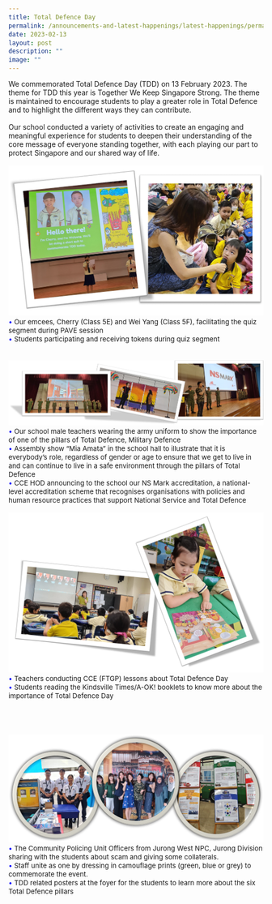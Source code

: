 ```yaml
---
title: Total Defence Day
permalink: /announcements-and-latest-happenings/latest-happenings/permalink/
date: 2023-02-13
layout: post
description: ""
image: ""
---
```

We commemorated Total Defence Day (TDD) on 13 February 2023. The theme for TDD this year is Together We Keep Singapore Strong. The theme is maintained to encourage students to play a greater role in Total Defence and to highlight the different ways they can contribute. 
<br><br>
Our school conducted a variety of activities to create an engaging and meaningful experience for students to deepen their understanding of the core message of everyone standing together, with each playing our part to protect Singapore and our shared way of life. 
<br><br>
<img src="/images/Happenings/TDD/TDD1.png">
<br>
<span style="font-size:10pt;">
<span style="color:blue;">•</span> Our emcees, Cherry (Class 5E) and Wei Yang (Class 5F), facilitating the quiz segment during PAVE session <br><span style="color:blue;">•</span> Students participating and receiving tokens during quiz segment </span>
<br>
<br><br>
<img src="/images/Happenings/TDD/TDD2.png">
<br>
<span style="font-size:10pt;">
<span style="color:blue;">•</span> Our school male teachers wearing the army uniform to show the importance of one of the pillars of Total Defence, Military Defence <br><span style="color:blue;">•</span> Assembly show “Mia Amata” in the school hall to illustrate that it is everybody’s role, regardless of gender or age to ensure that we get to live in and can continue to live in a safe environment through the pillars of Total Defence <br><span style="color:blue;">•</span>  CCE HOD announcing to the school our NS Mark accreditation, a national-level accreditation scheme that recognises organisations with policies and human resource practices that support National Service and Total Defence</span>
<br><br>
<img src="/images/Happenings/TDD/TDD3.png">
<br>
<span style="font-size:10pt;">
<span style="color:blue;">•</span> Teachers conducting CCE (FTGP) lessons about Total Defence Day <br><span style="color:blue;">•</span> Students reading the Kindsville Times/A-OK! booklets to know more about the importance of Total Defence Day </span>
<br><br><br>
<br><br>
<img src="/images/Happenings/TDD/TDD4.png">
<br>
<span style="font-size:10pt;">
<span style="color:blue;">•</span> The Community Policing Unit Officers from Jurong West NPC, Jurong Division sharing with the students about scam and giving some collaterals.  <br><span style="color:blue;">•</span> Staff unite as one by dressing in camouflage prints (green, blue or grey) to commemorate the event. <br><span style="color:blue;">•</span> TDD related posters at the foyer for the students to learn more about the six Total Defence pillars </span>
<br><br><br>